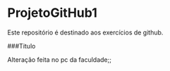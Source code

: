 # ProjetoGitHub1
Este repositório é destinado aos exercícios de github.


###Titulo

Alteração feita no pc da faculdade;;
